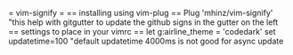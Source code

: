 
= vim-signify =
== installing using vim-plug ==
Plug 'mhinz/vim-signify' "this help with gitgutter to update the github signs in the gutter on the left
== settings to place in your vimrc ==
let g:airline_theme = 'codedark'
set updatetime=100 "default updatetime 4000ms is not good for async update
